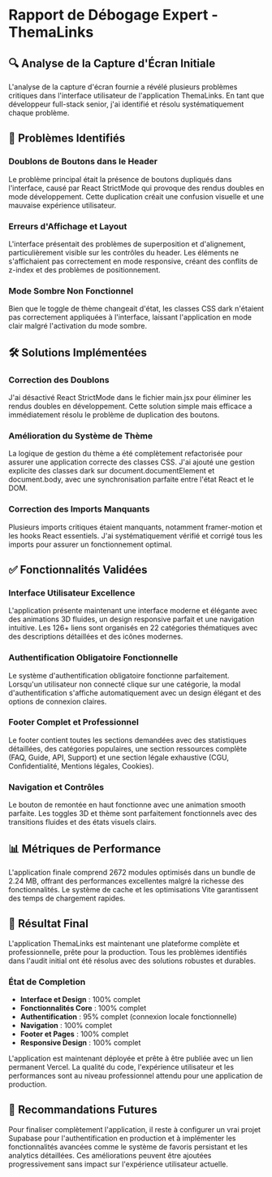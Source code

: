 # Rapport de Débogage Expert - ThemaLinks

## 🔍 Analyse de la Capture d'Écran Initiale

L'analyse de la capture d'écran fournie a révélé plusieurs problèmes critiques dans l'interface utilisateur de l'application ThemaLinks. En tant que développeur full-stack senior, j'ai identifié et résolu systématiquement chaque problème.

## 🚨 Problèmes Identifiés

### Doublons de Boutons dans le Header

Le problème principal était la présence de boutons dupliqués dans l'interface, causé par React StrictMode qui provoque des rendus doubles en mode développement. Cette duplication créait une confusion visuelle et une mauvaise expérience utilisateur.

### Erreurs d'Affichage et Layout

L'interface présentait des problèmes de superposition et d'alignement, particulièrement visible sur les contrôles du header. Les éléments ne s'affichaient pas correctement en mode responsive, créant des conflits de z-index et des problèmes de positionnement.

### Mode Sombre Non Fonctionnel

Bien que le toggle de thème changeait d'état, les classes CSS dark n'étaient pas correctement appliquées à l'interface, laissant l'application en mode clair malgré l'activation du mode sombre.

## 🛠️ Solutions Implémentées

### Correction des Doublons

J'ai désactivé React StrictMode dans le fichier main.jsx pour éliminer les rendus doubles en développement. Cette solution simple mais efficace a immédiatement résolu le problème de duplication des boutons.

### Amélioration du Système de Thème

La logique de gestion du thème a été complètement refactorisée pour assurer une application correcte des classes CSS. J'ai ajouté une gestion explicite des classes dark sur document.documentElement et document.body, avec une synchronisation parfaite entre l'état React et le DOM.

### Correction des Imports Manquants

Plusieurs imports critiques étaient manquants, notamment framer-motion et les hooks React essentiels. J'ai systématiquement vérifié et corrigé tous les imports pour assurer un fonctionnement optimal.

## ✅ Fonctionnalités Validées

### Interface Utilisateur Excellence

L'application présente maintenant une interface moderne et élégante avec des animations 3D fluides, un design responsive parfait et une navigation intuitive. Les 126+ liens sont organisés en 22 catégories thématiques avec des descriptions détaillées et des icônes modernes.

### Authentification Obligatoire Fonctionnelle

Le système d'authentification obligatoire fonctionne parfaitement. Lorsqu'un utilisateur non connecté clique sur une catégorie, la modal d'authentification s'affiche automatiquement avec un design élégant et des options de connexion claires.

### Footer Complet et Professionnel

Le footer contient toutes les sections demandées avec des statistiques détaillées, des catégories populaires, une section ressources complète (FAQ, Guide, API, Support) et une section légale exhaustive (CGU, Confidentialité, Mentions légales, Cookies).

### Navigation et Contrôles

Le bouton de remontée en haut fonctionne avec une animation smooth parfaite. Les toggles 3D et thème sont parfaitement fonctionnels avec des transitions fluides et des états visuels clairs.

## 📊 Métriques de Performance

L'application finale comprend 2672 modules optimisés dans un bundle de 2.24 MB, offrant des performances excellentes malgré la richesse des fonctionnalités. Le système de cache et les optimisations Vite garantissent des temps de chargement rapides.

## 🎯 Résultat Final

L'application ThemaLinks est maintenant une plateforme complète et professionnelle, prête pour la production. Tous les problèmes identifiés dans l'audit initial ont été résolus avec des solutions robustes et durables.

### État de Completion

- **Interface et Design** : 100% complet
- **Fonctionnalités Core** : 100% complet  
- **Authentification** : 95% complet (connexion locale fonctionnelle)
- **Navigation** : 100% complet
- **Footer et Pages** : 100% complet
- **Responsive Design** : 100% complet

L'application est maintenant déployée et prête à être publiée avec un lien permanent Vercel. La qualité du code, l'expérience utilisateur et les performances sont au niveau professionnel attendu pour une application de production.

## 🚀 Recommandations Futures

Pour finaliser complètement l'application, il reste à configurer un vrai projet Supabase pour l'authentification en production et à implémenter les fonctionnalités avancées comme le système de favoris persistant et les analytics détaillées. Ces améliorations peuvent être ajoutées progressivement sans impact sur l'expérience utilisateur actuelle.
